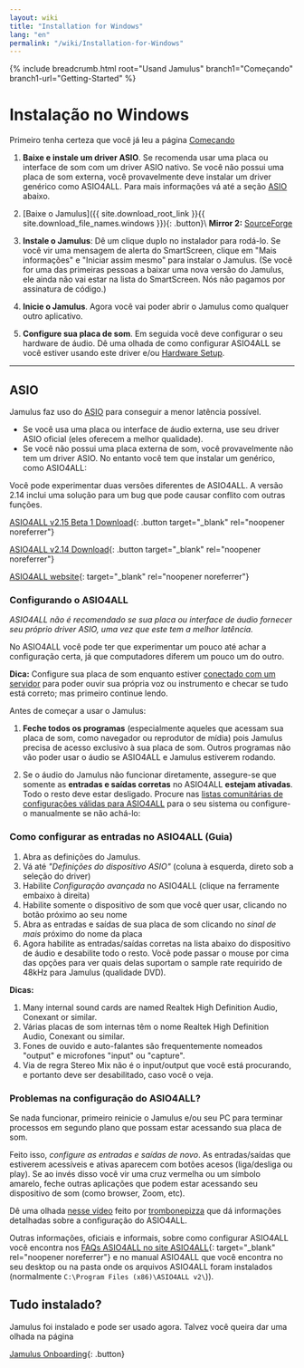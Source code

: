 ```yaml
---
layout: wiki
title: "Installation for Windows"
lang: "en"
permalink: "/wiki/Installation-for-Windows"
---
```

{% include breadcrumb.html root="Usand Jamulus" branch1="Começando" branch1-url="Getting-Started" %}

# Instalação no Windows
Primeiro tenha certeza que você já leu a página [Começando](Getting-Started)

1. **Baixe e instale um driver ASIO**. Se recomenda usar uma placa ou interface de som com um driver ASIO nativo. Se você não possui uma placa de som externa, você provavelmente deve instalar um driver genérico como ASIO4ALL. Para mais informações vá até a seção [ASIO](#asio) abaixo.


1. [Baixe o Jamulus]({{ site.download_root_link }}{{ site.download_file_names.windows }}){: .button}\\
**Mirror 2:** [SourceForge](https://sourceforge.net/projects/llcon/files/latest/download)
1. **Instale o Jamulus**: Dê um clique duplo no instalador para rodá-lo. Se você vir uma mensagem de alerta do SmartScreen, clique em "Mais informações" e "Iniciar assim mesmo" para instalar o Jamulus. (Se você for uma das primeiras pessoas a baixar uma nova versão do Jamulus, ele ainda não vai estar na lista do SmartScreen. Nós não pagamos por assinatura de código.)
1. **Inicie o Jamulus**. Agora você vai poder abrir o Jamulus como qualquer outro aplicativo.
1. **Configure sua placa de som**. Em seguida você deve configurar o seu hardware de áudio. Dê uma olhada de como configurar ASIO4ALL se você estiver usando este driver e/ou [Hardware Setup](Hardware-Setup).

***

## ASIO
Jamulus faz uso do [ASIO](https://pt.wikipedia.org/wiki/Audio_Stream_Input/Output) para conseguir a menor latência possível.
* Se você usa uma placa ou interface de áudio externa, use seu driver ASIO oficial (eles oferecem a melhor qualidade).
* Se você não possui uma placa externa de som, você provavelmente não tem um driver ASIO. No entanto você tem que instalar um genérico, como ASIO4ALL:

Você pode experimentar duas versões diferentes de ASIO4ALL. A versão 2.14 inclui uma solução para um bug que pode causar conflito com outras funções.

[ASIO4ALL v2.15 Beta 1 Download](https://github.com/jamulussoftware/assets/raw/main/ASIO4ALL/v2.15/ASIO4ALL_2_15_Beta1_English.exe){: .button target="_blank" rel="noopener noreferrer"}

[ASIO4ALL v2.14 Download](https://github.com/jamulussoftware/assets/raw/main/ASIO4ALL/v2.14/ASIO4ALL_2_14_English.exe){: .button target="_blank" rel="noopener noreferrer"}

[ASIO4ALL website](https://www.asio4all.org/){: target="_blank" rel="noopener noreferrer"}


### Configurando o ASIO4ALL
*ASIO4ALL não é recomendado se sua placa ou interface de áudio fornecer seu próprio driver ASIO, uma vez que este tem a melhor latência.*

No ASIO4ALL você pode ter que experimentar um pouco até achar a configuração certa, já que computadores diferem um pouco um do outro.

**Dica:** Configure sua placa de som enquanto estiver [conectado com um servidor](Onboarding#2-connecting-to-a-server) para poder ouvir sua própria voz ou instrumento e checar se tudo está correto; mas primeiro continue lendo.

Antes de começar a usar o Jamulus:

1. **Feche todos os programas** (especialmente aqueles que acessam sua placa de som, como navegador ou reprodutor de mídia) pois Jamulus precisa de acesso exclusivo à sua placa de som. Outros programas não vão poder usar o áudio se ASIO4ALL e Jamulus estiverem rodando.

1. Se o áudio do Jamulus não funcionar diretamente, assegure-se que somente as **entradas e saídas corretas** no ASIO4ALL **estejam ativadas**. Todo o resto deve estar desligado. Procure nas [listas comunitárias de configurações válidas para ASIO4ALL](/kb/2021/03/20/ASIO4ALL-Examples.html) para o seu sistema ou configure-o manualmente se não achá-lo:

### Como configurar as entradas no ASIO4ALL (Guia)

1. Abra as definições do Jamulus.
1. Vá até _"Definições do dispositivo ASIO"_ (coluna à esquerda, direto sob a seleção do driver)
1. Habilite _Configuração avançada_ no ASIO4ALL (clique na ferramente embaixo à direita)
1. Habilite somente o dispositivo de som que você quer usar, clicando no botão próximo ao seu nome
1. Abra as entradas e saídas de sua placa de som clicando no _sinal de mais_ próximo do nome da placa
1. Agora habilite as entradas/saídas corretas na lista abaixo do dispositivo de áudio e desabilite todo o resto. Você pode passar o mouse por cima das opções para ver quais delas suportam o sample rate requirido de 48kHz para Jamulus (qualidade DVD).

**Dicas:**
1. Many internal sound cards are named Realtek High Definition Audio, Conexant or similar.
1. Várias placas de som internas têm o nome Realtek High Definition Audio, Conexant ou similar.
1. Fones de ouvido e auto-falantes são frequentemente nomeados "output" e microfones "input" ou "capture".
1. Via de regra Stereo Mix não é o input/output que você está procurando, e portanto deve ser desabilitado, caso você o veja.

### Problemas na configuração do ASIO4ALL?

Se nada funcionar, primeiro reinicie o Jamulus e/ou seu PC para terminar processos em segundo plano que possam estar acessando sua placa de som.

Feito isso, *configure as entradas e saídas de novo*. As entradas/saídas que estiverem acessíveis e ativas aparecem com botões acesos (liga/desliga ou play). Se ao invés disso você vir uma cruz vermelha ou um símbolo amarelo, feche outras aplicações que podem estar acessando seu dispositivo de som (como browser, Zoom, etc).

Dê uma olhada [nesse vídeo](https://youtu.be/_GzOsitVgLI) feito por [trombonepizza](https://github.com/trombonepizza) que dá informações detalhadas sobre a configuração do ASIO4ALL.

Outras informações, oficiais e informais, sobre como configurar ASIO4ALL você encontra nos [FAQs ASIO4ALL no site ASIO4ALL](https://www.asio4all.org/index.php/help/faq/){: target="_blank" rel="noopener noreferrer"} e no manual ASIO4ALL que você encontra no seu desktop ou na pasta onde os arquivos ASIO4ALL foram instalados (normalmente `C:\Program Files (x86)\ASIO4ALL v2\`)).

## Tudo instalado?

Jamulus foi instalado e pode ser usado agora. Talvez você queira dar uma olhada na página

[Jamulus Onboarding](Onboarding){: .button}

